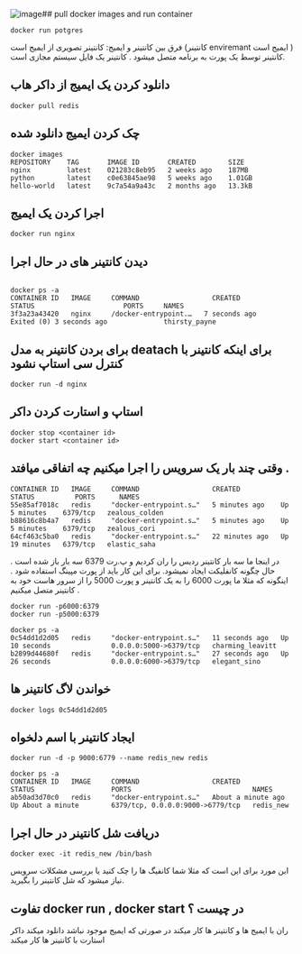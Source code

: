 ![image](https://github.com/milad-baousi/Docker/assets/113288076/8ef26284-eec9-44c1-8aeb-9b7e269182e7)## pull docker images and run container

```
docker run potgres
```

فرق بین کانتینر و ایمیج:
کانتینر تصویری از ایمیج است (کانتینر enviremant ایمیج است )
کانتینر توسط یک پورت به برنامه متصل میشود .
کانتینر یک فایل سیستم مجازی است.


## دانلود کردن یک ایمیج از داکر هاب

```
docker pull redis
```

## چک کردن ایمیج دانلود شده


```
docker images
REPOSITORY    TAG       IMAGE ID       CREATED        SIZE
nginx         latest    021283c8eb95   2 weeks ago    187MB
python        latest    c0e63845ae98   5 weeks ago    1.01GB
hello-world   latest    9c7a54a9a43c   2 months ago   13.3kB
```

## اجرا کردن یک ایمیج
```
docker run nginx
```

## دیدن کانتینر های در حال اجرا


```

docker ps -a
CONTAINER ID   IMAGE     COMMAND                  CREATED          STATUS                      PORTS     NAMES
3f3a23a43420   nginx     /docker-entrypoint.…   7 seconds ago    Exited (0) 3 seconds ago              thirsty_payne

```
##

## برای بردن کانتینر به مدل deatach برای اینکه کانتینر با کنترل سی استاپ نشود


```
docker run -d nginx
```
## استاپ و استارت کردن داکر


```
docker stop <container id>
docker start <container id>
```

## وقتی چند بار یک سرویس را اجرا میکنیم چه اتفاقی میافتد .
```
CONTAINER ID   IMAGE     COMMAND                  CREATED          STATUS          PORTS      NAMES
55e85af7018c   redis     "docker-entrypoint.s…"   5 minutes ago    Up 5 minutes    6379/tcp   zealous_colden
b88616c8b4a7   redis     "docker-entrypoint.s…"   5 minutes ago    Up 5 minutes    6379/tcp   zealous_cori
64cf463c5ba0   redis     "docker-entrypoint.s…"   22 minutes ago   Up 19 minutes   6379/tcp   elastic_saha
```
در اینجا ما سه بار کانتینر ردیس را ران کردیم و پ.رت 6379 سه بار باز شده است . حال چگونه کانفلیکت ایجاد نمیشود.
برای این کار باید از پورت مپینگ استفاده شود . اینگونه که مثلا ما پورت 6000 را به یک کانتینر و پورت 5000 را از سرور هاست خود به کانتینر متصل میکنیم .

```
docker run -p6000:6379
docker run -p5000:6379

docker ps -a
0c54dd1d2d05   redis     "docker-entrypoint.s…"   11 seconds ago   Up 10 seconds               0.0.0.0:5000->6379/tcp   charming_leavitt
b2899d44680f   redis     "docker-entrypoint.s…"   27 seconds ago   Up 26 seconds               0.0.0.0:6000->6379/tcp   elegant_sino
```

## خواندن لاگ کانتینر ها
```
docker logs 0c54dd1d2d05
```

## ایجاد کانتینر با اسم دلخواه
```
docker run -d -p 9000:6779 --name redis_new redis

docker ps -a
CONTAINER ID   IMAGE     COMMAND                  CREATED              STATUS                   PORTS                              NAMES
ab50ad3d70c0   redis     "docker-entrypoint.s…"   About a minute ago   Up About a minute        6379/tcp, 0.0.0.0:9000->6779/tcp   redis_new
```

## دریافت شل کانتینر در حال اجرا

```
docker exec -it redis_new /bin/bash
```
این مورد برای این است که مثلا شما کانفیگ ها را چک کنید یا بررسی مشکلات سرویس نیاز میشود که شل کانتینر را بگیرید.

## تفاوت docker run , docker start  در چیست ؟
ران با ایمیج ها و کانتینر ها کار میکند در صورتی که ایمیج موجود  نباشد دانلود میکند
داکر استارت با کانتینر ها کار میکند
